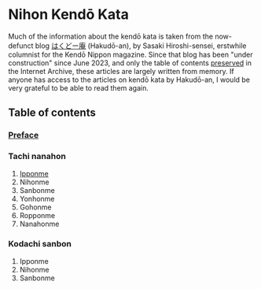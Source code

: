# Nihon Kendō Kata
Much of the information about the kendō kata is taken from the now-defunct blog [はくどー庵](https://hakudoh.com/%E3%83%88%E3%83%83%E3%83%97%E3%83%9A%E3%83%BC%E3%82%B8/) (Hakudō-an), by Sasaki Hiroshi-sensei, erstwhile columnist for the Kendō Nippon magazine. Since that blog has been "under construction" since June 2023, and only the table of contents [preserved](https://web.archive.org/web/20210207125320/https://hakudoh.com/wp/study/page_0502/) in the Internet Archive, these articles are largely written from memory. If anyone has access to the articles on kendō kata by Hakudō-an, I would be very grateful to be able to read them again.

## Table of contents
### [Preface](preface.md)
### Tachi nanahon
1. [Ipponme](tachi-ipponme.md)
2. Nihonme
3. Sanbonme
4. Yonhonme
5. Gohonme
6. Ropponme
7. Nanahonme

### Kodachi sanbon
1. Ipponme
2. Nihonme
3. Sanbonme

